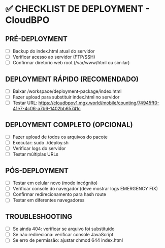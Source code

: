 
# ✅ CHECKLIST DE DEPLOYMENT - CloudBPO

## PRÉ-DEPLOYMENT
- [ ] Backup do index.html atual do servidor
- [ ] Verificar acesso ao servidor (FTP/SSH)
- [ ] Confirmar diretório web root (/var/www/html ou similar)

## DEPLOYMENT RÁPIDO (RECOMENDADO)
- [ ] Baixar /workspace/deployment-package/index.html
- [ ] Fazer upload para substituir index.html no servidor
- [ ] Testar URL: https://cloudbpov1.mgx.world/mobile/counting/74945ff0-41e7-4c06-a7b6-1402bb65741c

## DEPLOYMENT COMPLETO (OPCIONAL)
- [ ] Fazer upload de todos os arquivos do pacote
- [ ] Executar: sudo ./deploy.sh
- [ ] Verificar logs do servidor
- [ ] Testar múltiplas URLs

## PÓS-DEPLOYMENT
- [ ] Testar em celular novo (modo incógnito)
- [ ] Verificar console do navegador (deve mostrar logs EMERGENCY FIX)
- [ ] Confirmar redirecionamento para hash route
- [ ] Testar em diferentes navegadores

## TROUBLESHOOTING
- [ ] Se ainda 404: verificar se arquivo foi substituído
- [ ] Se não redireciona: verificar console JavaScript
- [ ] Se erro de permissão: ajustar chmod 644 index.html
